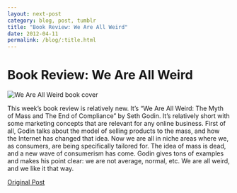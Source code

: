 ```yaml
---
layout: next-post
category: blog, post, tumblr
title: "Book Review: We Are All Weird"
date: 2012-04-11
permalink: /blog/:title.html
---
```


# Book Review: We Are All Weird

![We Are All Weird book cover](http://68.media.tumblr.com/tumblr_m1tlcryXHn1qz81kho1_500.jpg)

This week’s book review is relatively new. It’s “We Are All Weird: The Myth of Mass and The End of Compliance” by Seth Godin. It’s relatively short with some marketing concepts that are relevant for any online business. First of all, Godin talks about the model of selling products to the mass, and how the Internet has changed that idea. Now we are all in niche areas where we, as consumers, are being specifically tailored for. The idea of mass is dead, and a new wave of consumerism has come. Godin gives tons of examples and makes his point clear: we are not average, normal, etc. We are all weird, and we like it that way.

[Original Post](http://jermspeaks.com/post/20909280204/this-weeks-book-review-is-relatively-new-its)
